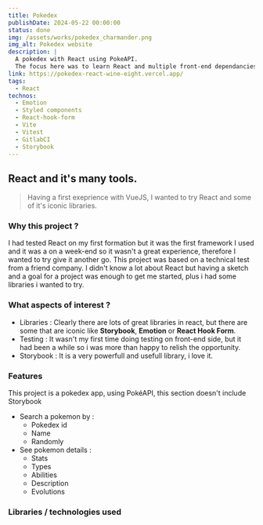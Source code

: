 ```yaml
---
title: Pokedex
publishDate: 2024-05-22 00:00:00
status: done
img: /assets/works/pokedex_charmander.png
img_alt: Pokedex website
description: |
  A pokedex with React using PokeAPI.
  The focus here was to learn React and multiple front-end dependancies such has react hook form or Storybook.
link: https://pokedex-react-wine-eight.vercel.app/
tags:
  - React
technos:
  - Emotion
  - Styled components
  - React-hook-form
  - Vite
  - Vitest
  - GitlabCI
  - Storybook
---
```


## React and it's many tools.

> Having a first exeprience with VueJS, I wanted to try React and some of it's iconic libraries.

### Why this project ?

I had tested React on my first formation but it was the first framework I used and it was a on a week-end so it wasn't a great experience, therefore I wanted to try give it another go.
This project was based on a technical test from a friend company. I didn't know a lot about React but having a sketch and a goal for a project was enough to get me started, plus i had some libraries i wanted to try.

### What aspects of interest ?

- <span class="title">Libraries</span> : Clearly there are lots of great libraries in react, but there are some that are iconic like <strong>Storybook</strong>, <strong>Emotion</strong> or <strong>React Hook Form</strong>.
- <span class="title">Testing</span> : It wasn't my first time doing testing on front-end side, but it had been a while so i was more than happy to relish the opportunity.
- <span class="title">Storybook</span> : It is a very powerfull and usefull library, i love it.

### Features

This project is a pokedex app, using PokéAPI, this section doesn't include Storybook

- Search a pokemon by :
  - Pokedex id
  - Name
  - Randomly
- See pokemon details :
  - Stats
  - Types
  - Abilities
  - Description
  - Evolutions

### Libraries / technologies used
